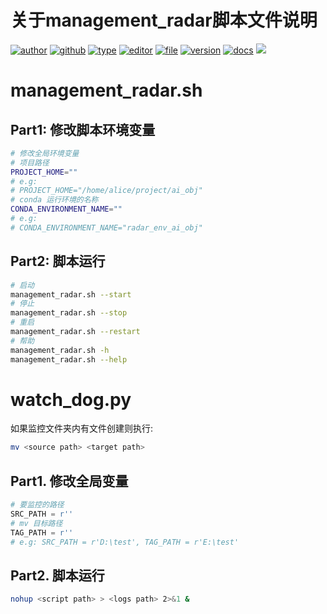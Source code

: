 # 关于management_radar脚本文件说明

[![author](https://img.shields.io/badge/Author-Alice-orange)](https://res.abeim.cn/api/qq/?qq=489261538) [![github](https://img.shields.io/badge/Github-AliceEngineerPro-green)](https://github.com/AliceEngineerPro) [![type](https://img.shields.io/badge/Type-Script-blue)](#) [![editor](https://img.shields.io/badge/Editor-Pycharm-yellow)](#) [![file](https://img.shields.io/badge/File-Shell-orange)](#) [![version](https://img.shields.io/badge/Version-1.0.0_beta-blue)](#) [![docs](https://img.shields.io/badge/Docs-Passing-brightgreen)](#) [![](https://img.shields.io/badge/%E7%AD%89%E6%88%91%E4%BB%A3%E7%A0%81%E7%BC%96%E6%88%90-%E5%A8%B6%E4%BD%A0%E4%B8%BA%E5%A6%BB%E5%8F%AF%E5%A5%BD-red)](#)

# management_radar.sh

## Part1: 修改脚本环境变量

```bash
# 修改全局环境变量
# 项目路径
PROJECT_HOME=""
# e.g:
# PROJECT_HOME="/home/alice/project/ai_obj"
# conda 运行环境的名称
CONDA_ENVIRONMENT_NAME=""
# e.g:
# CONDA_ENVIRONMENT_NAME="radar_env_ai_obj"

```

## Part2: 脚本运行

```bash
# 启动
management_radar.sh --start
# 停止
management_radar.sh --stop
# 重启
management_radar.sh --restart
# 帮助
management_radar.sh -h
management_radar.sh --help
```

# watch_dog.py

如果监控文件夹内有文件创建则执行:

```bash
mv <source path> <target path>
```

## Part1. 修改全局变量

```python
# 要监控的路径
SRC_PATH = r''
# mv 目标路径
TAG_PATH = r''
# e.g: SRC_PATH = r'D:\test', TAG_PATH = r'E:\test'
```



## Part2. 脚本运行

```bash
nohup <script path> > <logs path> 2>&1 &
```


